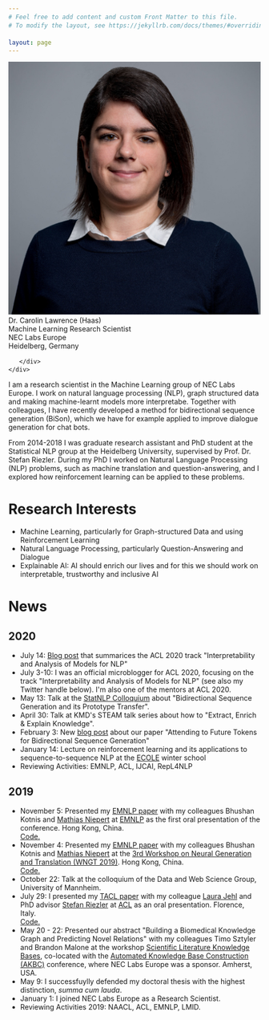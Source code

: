 ```yaml
---
# Feel free to add content and custom Front Matter to this file.
# To modify the layout, see https://jekyllrb.com/docs/themes/#overriding-theme-defaults

layout: page
---
```

<div class="grid">
    <div class="col-1-2">
       <div class="content">
            <img src="/images/picture.jpg" alt="Profile">
       </div>
    </div>
    <div class="col-1-2">
       <div class="content">
       Dr. Carolin Lawrence (Haas)<br/>
       Machine Learning Research Scientist<br/>
       NEC Labs Europe<br/>
       Heidelberg, Germany<br/>
       
       </div>
    </div>
</div>

I am a research scientist in the Machine Learning group of NEC Labs Europe. I work on natural language processing (NLP), graph structured data and making machine-learnt models more interpretabe. Together with colleagues, I have recently developed a method for bidirectional sequence generation (BiSon), which we have for example applied to improve dialogue generation for chat bots.

From 2014-2018 I was graduate research assistant and PhD student at the Statistical NLP group at the Heidelberg University, supervised by Prof. Dr. Stefan Riezler. During my PhD I worked on Natural Language Processing (NLP) problems, such as machine translation and question-answering, and I explored how reinforcement learning can be applied to these problems.

# Research Interests
* Machine Learning, particularly for Graph-structured Data and using Reinforcement Learning
* Natural Language Processing, particularly Question-Answering and Dialogue
* Explainable AI: AI should enrich our lives and for this we should work on interpretable, trustworthy and inclusive AI


# News
## 2020
* July 14: <a href="https://medium.com/@lawrence.carolin/interpretability-and-analysis-of-models-for-nlp-e6b977ac1dc6?source=friends_link&sk=02f3219600aebb081169e58354ff4b39">Blog post</a> that summarices the ACL 2020 track "Interpretability and Analysis of Models for NLP"
* July 3-10: I was an official microblogger for ACL 2020, focusing on the track "Interpretability and Analysis of Models for NLP" (see also my Twitter handle below). I'm also one of the mentors at ACL 2020.
* May 13: Talk at the <a href="https://www.cl.uni-heidelberg.de/colloquium/statnlp/">StatNLP Colloquium</a> about "Bidirectional Sequence Generation and its Prototype Transfer".
* April 30: Talk at KMD's STEAM talk series about how to "Extract, Enrich & Explain Knowledge".
* February 3: New <a href="https://www.neclab.eu/blog/attending-to-future-tokens-for-bidirectional-sequence-generation">blog post</a> about our paper "Attending to Future Tokens for Bidirectional Sequence Generation"
* January 14: Lecture on reinforcement learning and its applications to sequence-to-sequence NLP at the <a href="https://ecole-itn.eu/">ECOLE</a> winter school
* Reviewing Activities: EMNLP, ACL, IJCAI, RepL4NLP

## 2019
* November 5: Presented my <a href='https://www.aclweb.org/anthology/D19-1001.pdf'>EMNLP paper</a> with my colleagues Bhushan Kotnis and <a href='http://www.matlog.net/'>Mathias Niepert</a> at <a href='https://sites.google.com/view/wngt19/home'>EMNLP</a> as the first oral presentation of the conference. Hong Kong, China.<br/> <a href='https://github.com/carolinlawrence/BiSon'>Code.</a>
* November 4: Presented my <a href='https://www.aclweb.org/anthology/D19-1001.pdf'>EMNLP paper</a> with my colleagues Bhushan Kotnis and <a href='http://www.matlog.net/'>Mathias Niepert</a> at the <a href='https://sites.google.com/view/wngt19/home'>3rd Workshop on Neural Generation and Translation (WNGT 2019)</a>. Hong Kong, China.<br/> <a href='https://github.com/carolinlawrence/BiSon'>Code.</a>
* October 22: Talk at the colloquium of the Data and Web Science Group, University of Mannheim.
* July 29: I presented my <a href='https://www.transacl.org/ojs/index.php/tacl/article/view/1594'>TACL paper</a> with my colleague <a href='https://www.cl.uni-heidelberg.de/~jehl/'>Laura Jehl</a> and PhD advisor <a href='http://www.cl.uni-heidelberg.de/~riezler/'>Stefan Riezler</a> at <a href='http://www.acl2019.org/EN/index.xhtml'>ACL</a> as an oral presentation. Florence, Italy. <br/><a href='https://github.com/carolinlawrence/nematus'>Code.</a> <!--<a href='material/'>Slides.</a>-->
* May 20 - 22: Presented our abstract "Building a Biomedical Knowledge Graph and Predicting Novel Relations" with my colleagues Timo Sztyler and Brandon Malone at the workshop <a href="https://sites.google.com/view/akbc-sci/home">Scientific Literature Knowledge Bases</a>, co-located with the <a href='https://www.akbc.ws/2019/'>Automated Knowledge Base Construction (AKBC)</a> conference, where NEC Labs Europe was a sponsor. Amherst, USA.
* May 9: I successfuylly defended my doctoral thesis with the highest distinction, <i>summa cum lauda</i>.
* January 1: I joined NEC Labs Europe as a Research Scientist.
* Reviewing Activities 2019: NAACL, ACL, EMNLP, LMID.

<!--- <a href=''></a> --->

<!--Other years-->
